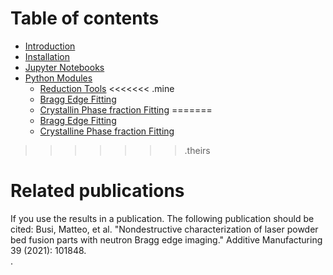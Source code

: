 # Table of contents
* [Introduction](UserManual-introduction.md)
* [Installation](UserManual-installation.md)
* [Jupyter Notebooks](UserManual-jupyter.md)
* [Python Modules](UserManual-PythonModules.md)
	* [Reduction Tools](UserManual-ReductionTools.md)
<<<<<<< .mine
	* [Bragg Edge Fitting](UserManual-EdgeFitting.md)
	* [Crystallin Phase fraction Fitting](UserManual-PhaseFitting.md)
=======
	* [Bragg Edge Fitting](UserManual-EdgeFitting.md)
	* [Crystalline Phase fraction Fitting](UserManual-PhaseFitting.md)
>>>>>>> .theirs

# Related publications
If you use the results in a publication. The following publication should be cited: Busi, Matteo, et al. "Nondestructive characterization of laser powder bed fusion parts with neutron Bragg edge imaging." Additive Manufacturing 39 (2021): 101848.<br/>.
